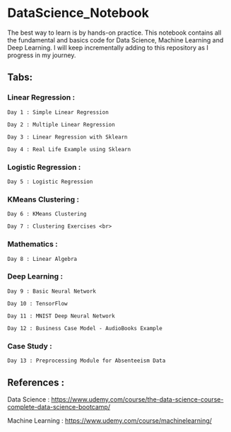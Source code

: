 # DataScience_Notebook 
The best way to learn is by hands-on practice. 
This notebook contains all the fundamental and basics code for Data Science, Machine Learning and Deep Learning. I will keep incrementally adding to this repository as I progress in my journey. 

## Tabs:
  ### Linear Regression :
    Day 1 : Simple Linear Regression 
  
    Day 2 : Multiple Linear Regression
  
    Day 3 : Linear Regression with Sklearn
  
    Day 4 : Real Life Example using Sklearn
  
  ### Logistic Regression :
    Day 5 : Logistic Regression
  
  ### KMeans Clustering :
    Day 6 : KMeans Clustering 
  
    Day 7 : Clustering Exercises <br>
  
  ### Mathematics :
    Day 8 : Linear Algebra
  
  ### Deep Learning :
    Day 9 : Basic Neural Network
    
    Day 10 : TensorFlow 
    
    Day 11 : MNIST Deep Neural Network
    
    Day 12 : Business Case Model - AudioBooks Example
  
  ### Case Study :
    Day 13 : Preprocessing Module for Absenteeism Data

## References :
Data Science : https://www.udemy.com/course/the-data-science-course-complete-data-science-bootcamp/

Machine Learning : https://www.udemy.com/course/machinelearning/
